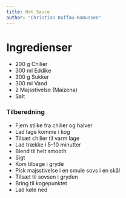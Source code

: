 ```yaml
---
title: Hot Sauce
author: "Christian Duffau-Ramussen"
---
```


# Ingredienser

- 200 g Chilier
- 300 ml Eddike
- 300 g Sukker
- 300 ml Vand
- 2 Majsstivelse (Maizena)
- Salt

### Tilberedning
- Fjern stilke fra chilier og halver
- Lad lage komme i kog
- Tilsæt chilier til varm lage
- Lad trække i 5-10 minutter
- Blend til helt smooth 
- Sigt
- Kom tilbage i gryde
- Pisk majsstivelse i en smule sovs i en skål
- Tilsæt til sovsen i gryden
- Bring til kogepunktet
- Lad køle ned